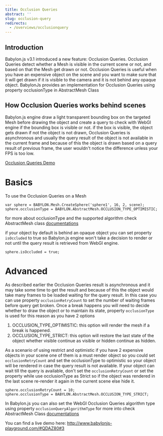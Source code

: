 ```yaml
---
title: Occlusion Queries
abstract: ''
slug: occlusion-query
redirects:
  - /overviews/occlusionquery
---
```


## Introduction

Babylon.js v3.1 introduced a new feature: Occlusion Queries.
Occlusion Queries detect whether a Mesh is visible in the current scene or not, and based on that the Mesh get drawn or not. Occlusion Queries is useful when you have an expensive object on the scene and you want to make sure that it will get drawn if it is visible to the camera and it is not behind any opaque object.
BabylonJs provides an implementation for Occlusion Queries using property occlusionType in AbstractMesh Class

## How Occlusion Queries works behind scenes

Babylon.js engine draw a light transparent bounding box on the targeted Mesh before drawing the object and create a query to check with WebGl engine if the bounding box is visible or not. if the box is visible, the object gets drawn if not the object is not drawn, Occlusion Queries is asynchronous and usually the query result of the object is not available in the current frame and because of this the object is drawn based on a query result of previous frame, the user wouldn't notice the difference unless your FPS is too low.

[Occlusion Queries Demo](http://www.babylonjs-playground.com/#QDAZ80#5)
# Basics

To use the Occlusion Queries on a Mesh

```
var sphere = BABYLON.Mesh.CreateSphere('sphere1', 16, 2, scene);
sphere.occlusionType = BABYLON.AbstractMesh.OCCLUSION_TYPE_OPTIMISTIC;
```

for more about occlusionType and the supported algorithm check AbstractMesh class [documentations](/classes/3.0/AbstractMesh#occlusiontype-number)

if your object by default is behind an opaque object you can set property `isOccluded` to true so Babylon.js engine won't take a decision to render or not until the query result is retrieved from WebGl engine.

```
sphere.isOccluded = true;
```

# Advanced

As described earlier the Occlusion Queries result is asynchronous and it may take some time to get the result and because of this the object would take many frames to be loaded waiting for the query result. In this case you can use property `occlusionRetryCount` to set the number of waiting frames before query get broken. Once a break happens you will need to decide whether to draw the object or to maintain its state, property `occlusionType` is used for this reason as you have 2 options
1) OCCLUSION_TYPE_OPTIMISTIC: this option will render the mesh if a break is happened.
2) OCCLUSION_TYPE_STRICT: this option will restore the last state of the object whether visible continue as visible or hidden continue as hidden.

As a scenario of using restrict and optimistic if you have 2 expensive objects in your scene one of them is a must render object so you could set `occlusionRetryCount` and set the occlusionType to optimistic so your object will be rendered in case the query result is not available. If your object can wait till the query is available, don't set the `occlusionRetryCount` or set the property while use occlusionType as Strict so if the object was rendered in the last scene re-render it again in the current scene else hide it.

```
sphere.occlusionRetryCount = 10;
sphere.occlusionType = BABYLON.AbstractMesh.OCCLUSION_TYPE_STRICT;
```

In Babylon.js you can also set the WebGl Occlusion Queries algorithm type using property `occlusionQueryAlgorithmType` for more into check AbstractMesh Class [documentations](/classes/3.0/AbstractMesh#occlusionqueryalgorithmtype-number)

You can find a live demo here: http://www.babylonjs-playground.com/#QDAZ80#3
